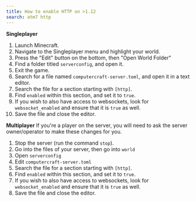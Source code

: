 ```yaml
---
title: How to enable HTTP on >1.12
search: atm7 http
---
```


**Singleplayer**
1. Launch Minecraft.
2. Navigate to the Singleplayer menu and highlight your world.
3. Press the "Edit" button on the bottom, then "Open World Folder"
4. Find a folder titled `serverconfig`, and open it.
5. Exit the game.
6. Search for a file named `computercraft-server.toml`, and open it in a text editor.
7. Search the file for a section starting with `[http]`.
8. Find `enabled` within this section, and set it to `true`.
9. If you wish to also have access to websockets, look for `websocket_enabled` and ensure that it is `true` as well.
10. Save the file and close the editor.

**Multiplayer**
If you're a player on the server, you will need to ask the server owner/operator to make these changes for you.

1. Stop the server (run the command `stop`).
2. Go into the files of your server, then go into ``world``
3. Open ``serverconfig``
4. Edit ``computercraft-server.toml``
5. Search the file for a section starting with `[http]`.
6. Find `enabled` within this section, and set it to `true`.
7. If you wish to also have access to websockets, look for `websocket_enabled` and ensure that it is `true` as well.
8. Save the file and close the editor.
